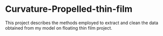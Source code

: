 # Curvature-Propelled-thin-film
This project describes the methods employed to extract and clean the data obtained from my model on floating thin film project.
